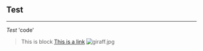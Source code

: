**Test**
----------
-------
*Test*
'code'
> This is block
[This is a link](http://google.com)
![giraff.jpg](https://www.pexels.com/search/giraffe/)
